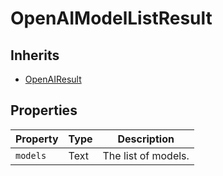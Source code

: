 # OpenAIModelListResult

## Inherits

- [OpenAIResult](OpenAIResult.md)
 
## Properties

| Property   | Type   | Description                 |
|------------|--------|-----------------------------|
| `models`     | Text   | The list of models.         |
